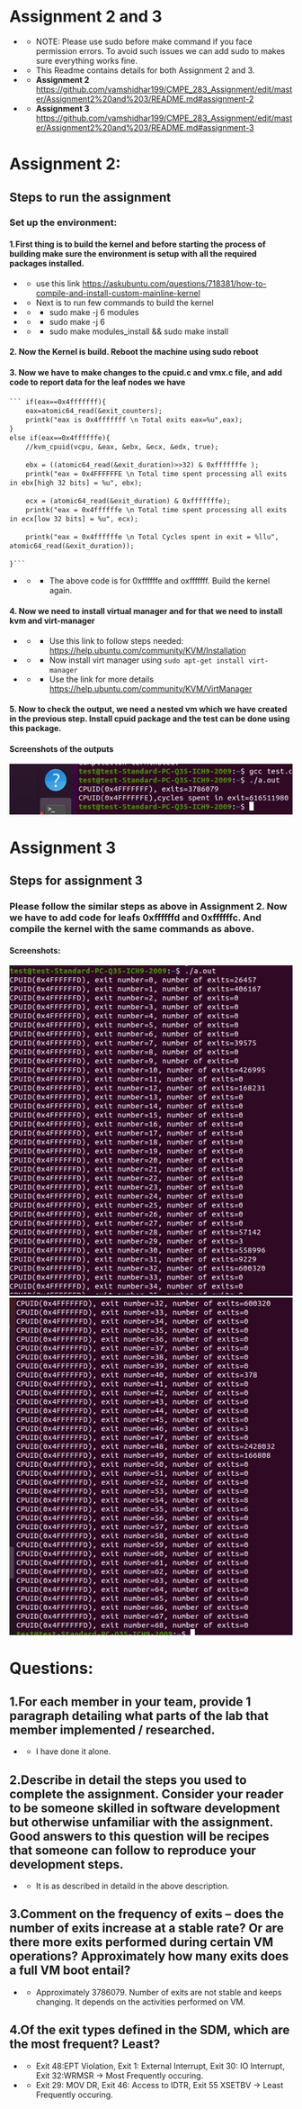 # Assignment 2 and 3
- - NOTE: Please use sudo before make command if you face permission errors. To avoid such issues we can add sudo to makes sure everything works fine.
- - This Readme contains details for both Assignment 2 and 3.
- - **Assignment 2** https://github.com/vamshidhar199/CMPE_283_Assignment/edit/master/Assignment2%20and%203/README.md#assignment-2
- - **Assignment 3** https://github.com/vamshidhar199/CMPE_283_Assignment/edit/master/Assignment2%20and%203/README.md#assignment-3
#  Assignment 2:
## Steps to run the assignment
### Set up the environment:
#### 1.First thing is to build the kernel and before starting the process of building make sure the environment is setup with all the required packages installed.
- - use this link https://askubuntu.com/questions/718381/how-to-compile-and-install-custom-mainline-kernel
- - Next is to run few commands to build the kernel
- - - sudo make -j 6 modules
- - - sudo make -j 6
- - - sudo make modules_install && sudo make install
#### 2. Now the Kernel is build. Reboot the machine using sudo reboot
#### 3. Now we have to make changes to the cpuid.c and vmx.c file, and add code to report data for the leaf nodes we have 

	``` if(eax==0x4fffffff){
		eax=atomic64_read(&exit_counters);
		printk("eax is 0x4fffffff \n Total exits eax=%u",eax); 
	}
	else if(eax==0x4ffffffe){
		//kvm_cpuid(vcpu, &eax, &ebx, &ecx, &edx, true);
				
		ebx = ((atomic64_read(&exit_duration)>>32) & 0xfffffffe );
		printk("eax = 0x4FFFFFFE \n Total time spent processing all exits in ebx[high 32 bits] = %u", ebx);
			
		ecx = (atomic64_read(&exit_duration) & 0xfffffffe);
		printk("eax = 0x4ffffffe \n Total time spent processing all exits in ecx[low 32 bits] = %u", ecx);
		
		printk("eax = 0x4ffffffe \n Total Cycles spent in exit = %llu", atomic64_read(&exit_duration));
	
	}```
- - - The above code is for 0xffffffe and oxfffffff. Build the kernel again.

#### 4. Now we need to install virtual manager and for that we need to install kvm and virt-manager
- - - Use this link to follow steps needed: https://help.ubuntu.com/community/KVM/Installation
- - - Now install virt manager using `sudo apt-get install virt-manager`
- - - Use the link for more details https://help.ubuntu.com/community/KVM/VirtManager
#### 5. Now to check the output, we need a nested vm which we have created in the previous step. Install cpuid package and the test can be done using this package.
#### Screenshots of the outputs

![alt text](https://github.com/vamshidhar199/CMPE_283_Assignment/blob/master/Assignment2%20and%203/assignment2-output.jpg)
# Assignment 3
## Steps for assignment 3
### Please follow the similar steps as above in Assignment 2. Now we have to add code for leafs 0xffffffd and 0xffffffc. And compile the kernel with the same commands as above.
#### Screenshots:
![alt text](https://github.com/vamshidhar199/CMPE_283_Assignment/blob/master/Assignment2%20and%203/cpuidExits.jpg)
![alt text](https://github.com/vamshidhar199/CMPE_283_Assignment/blob/master/Assignment2%20and%203/Output2.jpg)

# Questions:
## 1.For each member in your team, provide 1 paragraph detailing what parts of the lab that member implemented / researched.
- - I have done it alone.
## 2.Describe in detail the steps you used to complete the assignment. Consider your reader to be someone skilled in software development but otherwise unfamiliar with the assignment. Good answers to this question will be recipes that someone can follow to reproduce your development steps.
- - It is as described in detaild in the above description.
## 3.Comment on the frequency of exits – does the number of exits increase at a stable rate? Or are there more exits performed during certain VM operations? Approximately how many exits does a full VM boot entail?
- - Approximately 3786079. Number of exits are not stable and keeps changing. It depends on the activities performed on VM.
## 4.Of the exit types defined in the SDM, which are the most frequent? Least?
- - Exit 48:EPT Violation, Exit 1: External Interrupt, Exit 30: IO Interrupt, Exit 32:WRMSR -> Most Frequently occuring.
- - Exit 29: MOV DR, Exit 46: Access to IDTR, Exit 55 XSETBV -> Least Frequently occuring. 
